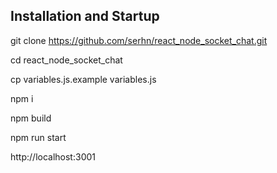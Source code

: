 ## Installation and Startup

git clone https://github.com/serhn/react_node_socket_chat.git 

cd react_node_socket_chat

cp variables.js.example variables.js

npm i

npm build

npm run start

http://localhost:3001

